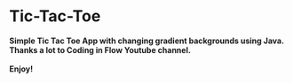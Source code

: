 # Tic-Tac-Toe
<strong>Simple Tic Tac Toe App with changing gradient backgrounds using Java.</storng>
<br>
Thanks a lot to Coding in Flow Youtube channel.
<br>
<br>
Enjoy!
